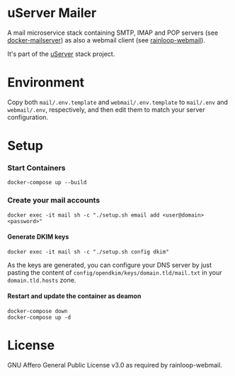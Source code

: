 # uServer Mailer

A mail microservice stack containing SMTP, IMAP and POP servers (see [docker-mailserver](https://github.com/tomav/docker-mailserver)) as also a webmail client (see [rainloop-webmail](https://github.com/RainLoop/rainloop-webmail)).

It's part of the [uServer](https://github.com/users/ferdn4ndo/projects/1) stack project.

# Environment

Copy both `mail/.env.template` and `webmail/.env.template` to `mail/.env` and `webmail/.env`, respectively, and then edit them to match your server configuration.

# Setup

### Start Containers
    docker-compose up --build

### Create your mail accounts

    docker exec -it mail sh -c "./setup.sh email add <user@domain> <password>"

#### Generate DKIM keys

    docker exec -it mail sh -c "./setup.sh config dkim"

As the keys are generated, you can configure your DNS server by just pasting the content of `config/opendkim/keys/domain.tld/mail.txt` in your `domain.tld.hosts` zone.

#### Restart and update the container as deamon

    docker-compose down
    docker-compose up -d

# License

GNU Affero General Public License v3.0 as required by rainloop-webmail.
